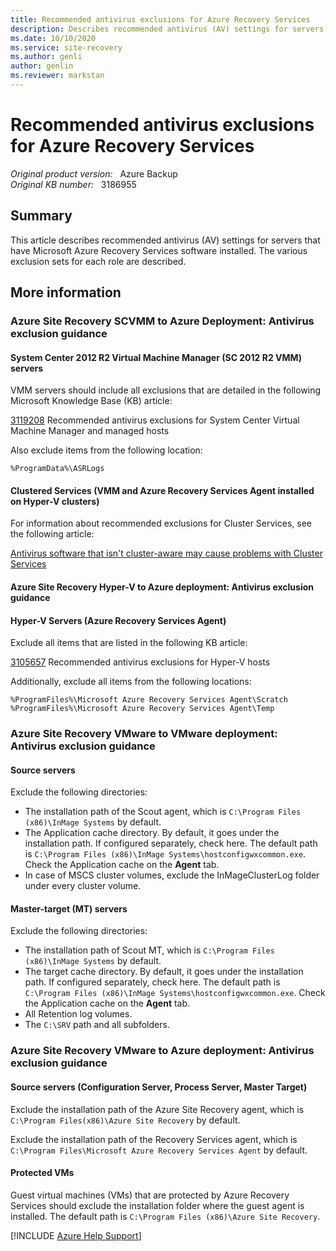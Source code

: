 ```yaml
---
title: Recommended antivirus exclusions for Azure Recovery Services
description: Describes recommended antivirus (AV) settings for servers that have Microsoft Azure Recovery Services software installed. The various exclusion sets for each role are described.
ms.date: 10/10/2020
ms.service: site-recovery
ms.author: genli
author: genlin
ms.reviewer: markstan
---
```

# Recommended antivirus exclusions for Azure Recovery Services

_Original product version:_ &nbsp; Azure Backup  
_Original KB number:_ &nbsp; 3186955

## Summary

This article describes recommended antivirus (AV) settings for servers that have Microsoft Azure Recovery Services software installed. The various exclusion sets for each role are described.

## More information

### Azure Site Recovery SCVMM to Azure Deployment: Antivirus exclusion guidance

#### System Center 2012 R2 Virtual Machine Manager (SC 2012 R2 VMM) servers

VMM servers should include all exclusions that are detailed in the following Microsoft Knowledge Base (KB) article:

[3119208](https://support.microsoft.com/help/3119208) Recommended antivirus exclusions for System Center Virtual Machine Manager and managed hosts

Also exclude items from the following location:

`%ProgramData%\ASRLogs`

#### Clustered Services (VMM and Azure Recovery Services Agent installed on Hyper-V clusters)

For information about recommended exclusions for Cluster Services, see the following article:

[Antivirus software that isn't cluster-aware may cause problems with Cluster Services](../../windows-server/high-availability/not-cluster-aware-antivirus-software-cause-issue.md)

#### Azure Site Recovery Hyper-V to Azure deployment: Antivirus exclusion guidance

#### Hyper-V Servers (Azure Recovery Services Agent)

Exclude all items that are listed in the following KB article:

[3105657](https://support.microsoft.com/help/3105657) Recommended antivirus exclusions for Hyper-V hosts

Additionally, exclude all items from the following locations:

`%ProgramFiles%\Microsoft Azure Recovery Services Agent\Scratch`  
`%ProgramFiles%\Microsoft Azure Recovery Services Agent\Temp`

### Azure Site Recovery VMware to VMware deployment: Antivirus exclusion guidance

#### Source servers

Exclude the following directories:

- The installation path of the Scout agent, which is `C:\Program Files (x86)\InMage Systems` by default.
- The Application cache directory. By default, it goes under the installation path. If configured separately, check here. The default path is `C:\Program Files (x86)\InMage Systems\hostconfigwxcommon.exe`. Check the Application cache on the **Agent** tab.
- In case of MSCS cluster volumes, exclude the InMageClusterLog folder under every cluster volume.

#### Master-target (MT) servers

Exclude the following directories:

- The installation path of Scout MT, which is `C:\Program Files (x86)\InMage Systems` by default.
- The target cache directory. By default, it goes under the installation path. If configured separately, check here. The default path is `C:\Program Files (x86)\InMage Systems\hostconfigwxcommon.exe`. Check the Application cache on the **Agent** tab.
- All Retention log volumes.
- The `C:\SRV` path and all subfolders.

### Azure Site Recovery VMware to Azure deployment: Antivirus exclusion guidance

#### Source servers (Configuration Server, Process Server, Master Target)

Exclude the installation path of the Azure Site Recovery agent, which is `C:\Program Files(x86)\Azure Site Recovery` by default.

Exclude the installation path of the Recovery Services agent, which is `C:\Program Files\Microsoft Azure Recovery Services Agent` by default.

#### Protected VMs  

Guest virtual machines (VMs) that are protected by Azure Recovery Services should exclude the installation folder where the guest agent is installed. The default path is `C:\Program Files (x86)\Azure Site Recovery`.

[!INCLUDE [Azure Help Support](../../includes/azure-help-support.md)]
